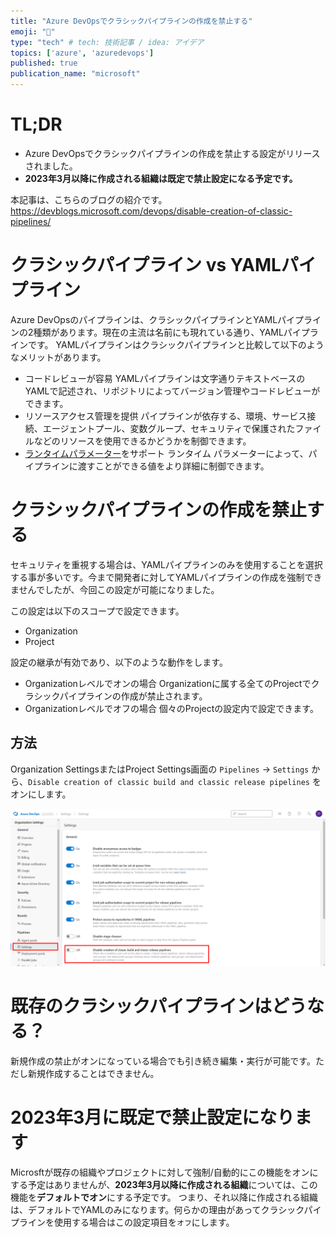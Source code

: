 ```yaml
---
title: "Azure DevOpsでクラシックパイプラインの作成を禁止する"
emoji: "🚫"
type: "tech" # tech: 技術記事 / idea: アイデア
topics: ['azure', 'azuredevops']
published: true
publication_name: "microsoft"
---
```



# TL;DR
- Azure DevOpsでクラシックパイプラインの作成を禁止する設定がリリースされました。
- **2023年3月以降に作成される組織は既定で禁止設定になる予定です。**

本記事は、こちらのブログの紹介です。
https://devblogs.microsoft.com/devops/disable-creation-of-classic-pipelines/

# クラシックパイプライン vs YAMLパイプライン
Azure DevOpsのパイプラインは、クラシックパイプラインとYAMLパイプラインの2種類があります。現在の主流は名前にも現れている通り、YAMLパイプラインです。
YAMLパイプラインはクラシックパイプラインと比較して以下のようなメリットがあります。
- コードレビューが容易
    YAMLパイプラインは文字通りテキストベースのYAMLで記述され、リポジトリによってバージョン管理やコードレビューができます。
- リソースアクセス管理を提供
    パイプラインが依存する、環境、サービス接続、エージェントプール、変数グループ、セキュリティで保護されたファイルなどのリソースを使用できるかどうかを制御できます。
- [ランタイムパラメーター](https://learn.microsoft.com/ja-jp/azure/devops/pipelines/process/runtime-parameters?view=azure-devops&tabs=script)をサポート
    ランタイム パラメーターによって、パイプラインに渡すことができる値をより詳細に制御できます。

# クラシックパイプラインの作成を禁止する
セキュリティを重視する場合は、YAMLパイプラインのみを使用することを選択する事が多いです。今まで開発者に対してYAMLパイプラインの作成を強制できませんでしたが、今回この設定が可能になりました。

この設定は以下のスコープで設定できます。
- Organization
- Project

設定の継承が有効であり、以下のような動作をします。
- Organizationレベルでオンの場合
    Organizationに属する全てのProjectでクラシックパイプラインの作成が禁止されます。
- Organizationレベルでオフの場合
    個々のProjectの設定内で設定できます。

## 方法
Organization SettingsまたはProject Settings画面の `Pipelines` → `Settings` から、`Disable creation of classic build and classic release pipelines` をオンにします。

![](/images/azure-devops-disable-creation-of-classic-pipelines/1.png)



# 既存のクラシックパイプラインはどうなる？
新規作成の禁止がオンになっている場合でも引き続き編集・実行が可能です。ただし新規作成することはできません。

# 2023年3月に既定で禁止設定になります
Microsftが既存の組織やプロジェクトに対して強制/自動的にこの機能をオンにする予定はありませんが、**2023年3月以降に作成される組織**については、この機能を**デフォルトでオン**にする予定です。
つまり、それ以降に作成される組織は、デフォルトでYAMLのみになります。何らかの理由があってクラシックパイプラインを使用する場合はこの設定項目を`オフ`にします。